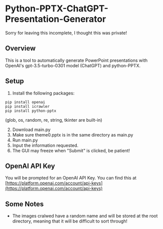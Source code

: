 # Python-PPTX-ChatGPT-Presentation-Generator
Sorry for leaving this incomplete, I thought this was private! 
## Overview

This is a tool to automatically generate PowerPoint presentations with OpenAI's gpt-3.5-turbo-0301 model (ChatGPT) and python-PPTX.

## Setup

1. Install the following packages:
```
pip install openai
pip install icrawler
pip install python-pptx 
```
(glob, os, random, re, string, tkinter are built-in)

2. Download main.py
3. Make sure theme0.pptx is in the same directory as main.py
4. Run main.py
5. Input the information requested.
6. The GUI may freeze when "Submit" is clicked, be patient!

## OpenAI API Key

You will be prompted for an OpenAI API Key. You can find this at [https://platform.openai.com/account/api-keys](https://platform.openai.com/account/api-keys)

## Some Notes

- The images cralwed have a random name and will be stored at the root directory, meaning that it will be difficult to sort through!
